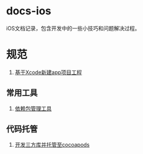 # docs-ios
iOS文档记录，包含开发中的一些小技巧和问题解决过程。

# 规范
1. [基于Xcode新建app项目工程](blogs/xcode-configuration.md)

## 常用工具
1. [依赖包管理工具](blogs/dependcy-summary.md)

## 代码托管
1. [开发三方库并托管至cocoapods](blogs/cocoapod-create-library.md)

